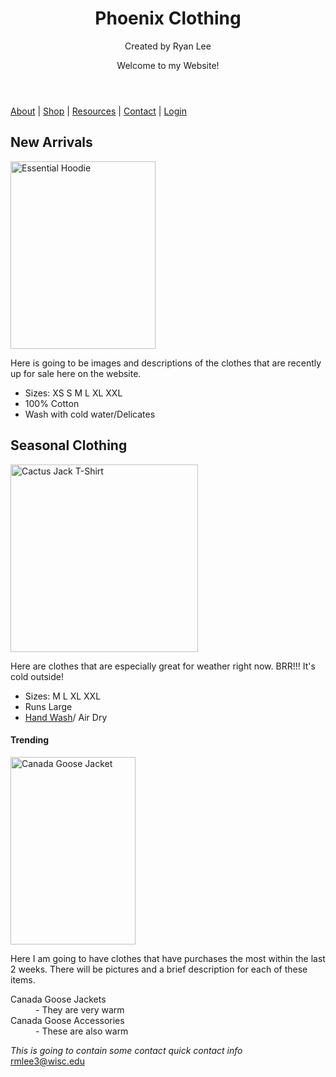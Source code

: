 <!DOCTYPE html>
<html lang="en">
<meta charset="UTF-8">
<title>Ryan's Website</title>
<meta name="viewport" content="width=device-width,initial-scale=1">
<head>
<link rel="stylesheet" type="text/css" href="stylesheet.css" />
</head>

<body>

<header>
    <h1>Phoenix Clothing</h1>
    <p>Created by Ryan Lee</p>
    <p>Welcome to my Website!</p>
  </header>

<nav>
<a href="About.html" >About</a> |
<a href="Shop.html">Shop</a> |
<a href="Resources.html">Resources</a> |
<a href="Contact.html">Contact</a> |
<a href="Login.html">Login</a> 
</nav>

<section>
  <h2><strong>New Arrivals</strong></h2>
  <img src="https://i.ebayimg.com/images/g/ivoAAOSwZNhfIkAX/s-l300.jpg" alt="Essential Hoodie" width="232" height="300">
  <p>Here is going to be images and descriptions of the clothes that are recently up for sale here on the website.</p>
  <ul>
  <li>Sizes: XS	S	M	L	XL	XXL</li>
  <li>100% Cotton</li>
  <li>Wash with cold water/Delicates</li>
</ul>  
</section>

<section>
  <h2><strong>Seasonal Clothing</strong></h2>
   <img src="https://teepital.com/wp-content/uploads/2022/02/travis-scott-cactus-jack-astroworld-wish-you-were-here-tour-hip-hop-tshirtmpp8a.jpg" alt="Cactus Jack T-Shirt" width="300" height="300">
  <p>Here are clothes that are especially great for weather right now. BRR!!! It's cold outside!</p>
<ul>  
  <li>Sizes: M	L	XL	XXL</li>
  <li>Runs Large</li>
  <li><a href="https://www.goodhousekeeping.com/home/cleaning/a32713797/how-to-hand-wash-clothes/">Hand Wash</a>/ Air Dry</li>
</ul> 
</section>

<aside>
  <h4><strong>Trending</strong></h4>
  <img src="https://images.canadagoose.com/image/upload/w_1333,c_scale,f_auto,q_auto:best/v1592422004/product-image/4660MP_831_a.jpg" alt="Canada Goose Jacket" width="200" height="300">
  <p>Here I am going to have clothes that have purchases the most within the last 2 weeks. There will be pictures and a brief description for each of these items. </p>
  <dl>
  <dt>Canada Goose Jackets</dt>
  <dd>- They are very warm</dd>
  <dt>Canada Goose Accessories</dt>
  <dd>- These are also warm</dd>
</dl>
</aside>

<footer>
  <p><i>This is going to contain some contact quick contact info</i><br>
  <a href="rmlee3@wisc.edu">rmlee3@wisc.edu</a></p>
</footer>

</body>
</html>
